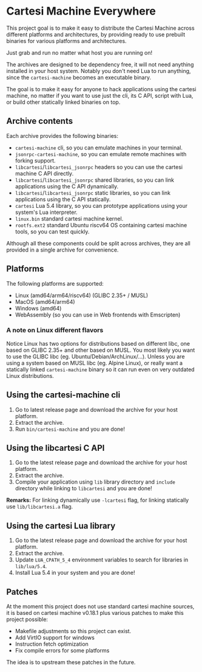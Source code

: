 # Cartesi Machine Everywhere

This project goal is to make it easy to distribute the Cartesi Machine
across different platforms and architectures,
by providing ready to use prebuilt binaries for various platforms and architectures.

Just grab and run no matter what host you are running on!

The archives are designed to be dependency free, it will not need anything installed in your host system. Notably you don't need Lua to run anything, since the `cartesi-machine` becomes an executable binary.

The goal is to make it easy for anyone to hack applications using the cartesi machine,
no matter if you want to use just the cli, its C API, script with Lua, or build other statically linked binaries on top.

## Archive contents

Each archive provides the following binaries:

- `cartesi-machine` cli, so you can emulate machines in your terminal.
- `jsonrpc-cartesi-machine`, so you can emulate remote machines with forking support.
- `libcartesi`/`libcartesi_jsonrpc` headers so you can use the cartesi machine C API directly.
- `libcartesi`/`libcartesi_jsonrpc` shared libraries, so you can link applications using the C API dynamically.
- `libcartesi`/`libcartesi_jsonrpc` static libraries, so you can link applications using the C API statically.
- `cartesi` Lua 5.4 library, so you can prototype applications using your system's Lua interpreter.
- `linux.bin` standard cartesi machine kernel.
- `rootfs.ext2` standard Ubuntu riscv64 OS containing cartesi machine tools, so you can test quickly.

Although all these components could be split across archives,
they are all provided in a single archive for convenience.

## Platforms

The following platforms are supported:

- Linux (amd64/arm64/riscv64) (GLIBC 2.35+ / MUSL)
- MacOS (amd64/arm64)
- Windows (amd64)
- WebAssembly (so you can use in Web frontends with Emscripten)

### A note on Linux different flavors

Notice Linux has two options for distributions based on different libc,
one based on GLIBC 2.35+ and other based on MUSL.
You most likely you want to use the GLIBC libc (eg. Ubuntu/Debian/ArchLinux/...).
Unless you are using a system based on MUSL libc (eg. Alpine Linux),
or really want a statically linked `cartesi-machine` binary so it can run
even on very outdated Linux distributions.

## Using the cartesi-machine cli

1. Go to latest release page and download the archive for your host platform.
2. Extract the archive.
3. Run `bin/cartesi-machine` and you are done!

## Using the libcartesi C API

1. Go to the latest release page and download the archive for your host platform.
2. Extract the archive.
3. Compile your application using `lib` library directory and `include` directory while linking to `libcartesi` and you are done!

**Remarks:** For linking dynamically use `-lcartesi` flag, for linking statically use `lib/libcartesi.a` flag.

## Using the cartesi Lua library

1. Go to the latest release page and download the archive for your host platform.
2. Extract the archive.
3. Update `LUA_CPATH_5_4` environment variables to search for libraries in `lib/lua/5.4`.
4. Install Lua 5.4 in your system and you are done!

## Patches

At the moment this project does not use standard cartesi machine sources,
it is based on cartesi machine v0.18.1 plus various patches to make this project possible:

- Makefile adjustments so this project can exist.
- Add VirtIO support for windows
- Instruction fetch optimization
- Fix compile errors for some platforms

The idea is to upstream these patches in the future.
